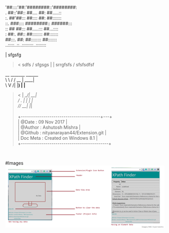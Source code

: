 '##::::'##:'########::'########:<br/>
. ##::'##:: ##.... ##: ##.....::<br/>
:. ##'##::: ##:::: ##: ##:::::::<br/>
::. ###:::: ########:: ######:::<br/>
:: ## ##::: ##.....::: ##...::::<br/>
: ##:. ##:: ##:::::::: ##:::::::<br/>
 ##:::. ##: ##:::::::: ##:::::::<br/>
..:::::..::..:::::::::..::::::::<br/>

| sfgsfg
> < sdfs
\/ sfgsgs
| | srrgfsfs
/ sfsfsdfsf

__   _______  ______  <br/>
\ \ / /  __ \|  ____| <br/>
 \ V /| |__) | |__    <br/>
  > < |  ___/|  __|   <br/>
 / . \| |    | |      <br/>
/_/ \_\_|    |_|      <br/>
                      <br/>
+---------------------------------------+---+ <br/>
| @Date		: 09 Nov 2017					| <br/>
| @Author	: Ashutosh Mishra				| <br/>
| @Github	: nityanarayan44/Extension.git	| <br/>
| Doc Meta	: Created on Windows 8.1		| <br/>
+-------------------------------------------+ <br/>
 <br/>

#Images
![Extension app image](XPF_ScreenShots/0.png "this image shows the appearence for the extension application.")
